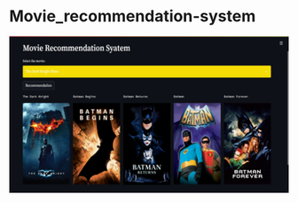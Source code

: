 # Movie_recommendation-system
![alt-txt](https://github.com/Tushar2771/Movie_recommendation-system/blob/main/movie%20recommendation.png)
